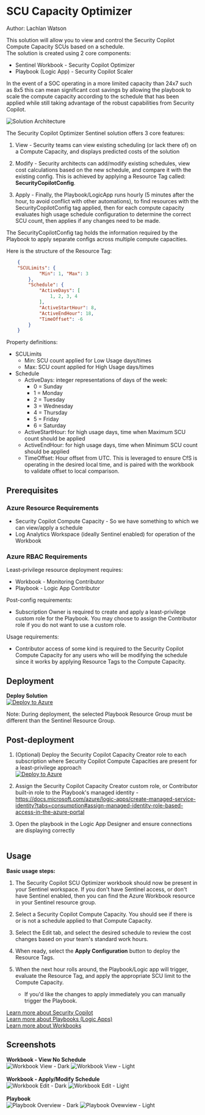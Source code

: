 # SCU Capacity Optimizer
Author: Lachlan Watson

This solution will allow you to view and control the Security Copilot Compute Capacity SCUs based on a schedule.<br>
The solution is created using 2 core components:
- Sentinel Workbook - Security Copilot Optimizer
- Playbook (Logic App) - Security Copilot Scaler

In the event of a SOC operating in a more limited capacity than 24x7 such as 8x5 this can mean significant cost savings by allowing the playbook to scale the compute capacity according to the schedule that has been applied while still taking advantage of the robust capabilities from Security Copilot.<br>

![Solution Architecture](./images/SCU_Capacity_Optimizer_solution-architecture.png)

The Security Copilot Optimizer Sentinel solution offers 3 core features:<br>

1. View - Security teams can view existing scheduling (or lack there of) on a Compute Capacity, and displays predicted costs of the solution

2. Modify - Security architects can add/modify existing schedules, view cost calculations based on the new schedule, and compare it with the existing config. This is achieved by applying a Resource Tag called: **SecurityCopilotConfig**.

3. Apply - Finally, the Playbook/LogicApp runs hourly (5 minutes after the hour, to avoid conflict with other automations), to find resources with the SecurityCopilotConfig tag applied, then for each compute capacity evaluates high usage schedule configuration to determine the correct SCU count, then applies if any changes need to be made.

The SecurityCopilotConfig tag holds the information required by the Playbook to apply separate configs across multiple compute capacities.

Here is the structure of the Resource Tag:

```json
    {
    "SCULimits": {
            "Min": 1, "Max": 3
        },
        "Schedule": {
            "ActiveDays": [
                1, 2, 3, 4
            ],
            "ActiveStartHour": 8,
            "ActiveEndHour": 18,
            "TimeOffset": -6
        }
    }
``` 
Property definitions:
- SCULimits
    - Min: SCU count applied for Low Usage days/times
    - Max: SCU count applied for High Usage days/times
- Schedule
    - ActiveDays: integer representations of days of the week:
        - 0 = Sunday
        - 1 = Monday
        - 2 = Tuesday
        - 3 = Wednesday
        - 4 = Thursday
        - 5 = Friday
        - 6 = Saturday
    - ActiveStartHour: for high usage days, time when Maximum SCU count should be applied
    - ActiveEndHour: for high usage days, time when Minimum SCU count should be applied
    - TimeOffset: Hour offset from UTC. This is leveraged to ensure CfS is operating in the desired local time, and is paired with the workbook to validate offset to local comparison.

## Prerequisites

### Azure Resource Requirements
- Security Copilot Compute Capacity - So we have something to which we can view/apply a schedule
- Log Analytics Workspace (ideally Sentinel enabled) for operation of the Workbook

### Azure RBAC Requirements
Least-privilege resource deployment requires:
- Workbook - Monitoring Contributor
- Playbook - Logic App Contributor

Post-config requirements:
- Subscription Owner is required to create and apply a least-privilege custom role for the Playbook. You may choose to assign the Contributor role if you do not want to use a custom role.<br>

Usage requirements:
- Contributor access of some kind is required to the Security Copilot Compute Capacity for any users who will be modifying the schedule since it works by applying Resource Tags to the Compute Capacity.

## Deployment
**Deploy Solution**<br>
[![Deploy to Azure](https://aka.ms/deploytoazurebutton)](https://portal.azure.com/#create/Microsoft.Template/uri/https%3A%2F%2Fraw.githubusercontent.com%2FAzure%2FSecurity-Copilot%2Fmain%2FSCU%20Capacity%20Optimizer%2Fsolution%2Fazuredeploy.json)<br>

Note: During deployment, the selected Playbook Resource Group must be different than the Sentinel Resource Group.


## Post-deployment
1. (Optional) Deploy the Security Copilot Capacity Creator role to each subscription where Security Copilot Compute Capacities are present for a least-privilege approach<br>
[![Deploy to Azure](https://aka.ms/deploytoazurebutton)](https://portal.azure.com/#create/Microsoft.Template/uri/https%3A%2F%2Fraw.githubusercontent.com%2FAzure%2FSecurity-Copilot%2Fmain%2FSCU%20Capacity%20Optimizer%2Fcustomrole%2Fazuredeploy.json)

2. Assign the Security Copilot Capacity Creator custom role, or Contributor built-in role to the Playbook's managed identity - https://docs.microsoft.com/azure/logic-apps/create-managed-service-identity?tabs=consumption#assign-managed-identity-role-based-access-in-the-azure-portal

3. Open the playbook in the Logic App Designer and ensure connections are displaying correctly<br><br>

## Usage
**Basic usage steps:**

1. The Security Copilot SCU Optimizer workbook should now be present in your Sentinel workspace. If you don't have Sentinel access, or don't have Sentinel enabled, then you can find the Azure Workbook resource in your Sentinel resource group.

2. Select a Security Copilot Compute Capacity.  You should see if there is or is not a schedule applied to that Compute Capacity.

3. Select the Edit tab, and select the desired schedule to review the cost changes based on your team's standard work hours.

4. When ready, select the **Apply Configuration** button to deploy the Resource Tags.

5. When the next hour rolls around, the Playbook/Logic app will trigger, evaluate the Resource Tag, and apply the appropriate SCU limit to the Compute Capacity.
    - If you'd like the changes to apply immediately you can manually trigger the Playbook.

[Learn more about Security Copilot](https://learn.microsoft.com/en-us/copilot/security/microsoft-security-copilot)<br>
[Learn more about Playbooks (Logic Apps)](https://learn.microsoft.com/en-us/azure/logic-apps/logic-apps-overview)<br>
[Learn more about Workbooks](https://learn.microsoft.com/en-us/azure/azure-monitor/visualize/workbooks-overview)<br>

## Screenshots
**Workbook - View No Schedule**<br>
![Workbook View - Dark](./images/SCU_Capacity_Optimizer_View_Dark.png)
![Workbook View - Light](./images/SCU_Capacity_Optimizer_View_Light.png)<br><br>
**Workbook - Apply/Modify Schedule**<br>
![Workbook Edit - Dark](./images/SCU_Capacity_Optimizer_Edit_Dark.png)
![Workbook Edit - Light](./images/SCU_Capacity_Optimizer_Edit_Light.png)<br><br>
**Playbook**<br>
![Playbook Overview - Dark](./images/SCU_Capacity_Optimizer_Scaler_Logicapp_Dark.png)
![Playbook Ovewview - Light](./images/SCU_Capacity_Optimizer_Scaler_Logicapp_Light.png)